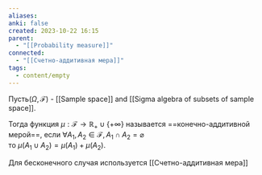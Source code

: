 ```yaml
---
aliases: 
anki: false
created: 2023-10-22 16:15
parent:
  - "[[Probability measure]]"
connected:
  - "[[Счетно-аддитивная мера]]"
tags:
  - content/empty
---
```

Пусть$( \Omega, \mathscr{F} )$ - [[Sample space]] and [[Sigma algebra of subsets of sample space]]. 

Тогда функция $\mu:\mathscr{F}\to\mathbb{R}_+\cup\{+\infty\}$ называется ==конечно-аддитивной мерой==, 
если $\forall A_1,A_2\in\mathscr{F},A_1\cap A_2=\varnothing$  
тo $\mu(A_1\cup A_2)=\mu(A_1)+\mu(A_2).$

Для бесконечного случая используется [[Счетно-аддитивная мера]]


